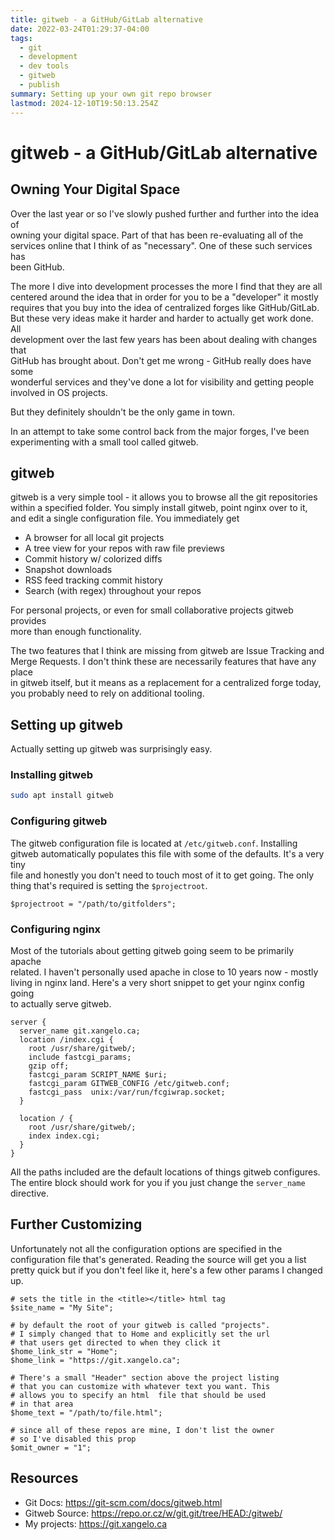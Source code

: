 ```yaml
---
title: gitweb - a GitHub/GitLab alternative
date: 2022-03-24T01:29:37-04:00
tags:
  - git
  - development
  - dev tools
  - gitweb
  - publish
summary: Setting up your own git repo browser
lastmod: 2024-12-10T19:50:13.254Z
---
```

# gitweb - a GitHub/GitLab alternative

## Owning Your Digital Space

Over the last year or so I've slowly pushed further and further into the idea of\
owning your digital space. Part of that has been re-evaluating all of the\
services online that I think of as "necessary". One of these such services has\
been GitHub.

The more I dive into development processes the more I find that they are all\
centered around the idea that in order for you to be a "developer" it mostly\
requires that you buy into the idea of centralized forges like GitHub/GitLab.\
But these very ideas make it harder and harder to actually get work done. All\
development over the last few years has been about dealing with changes that\
GitHub has brought about. Don't get me wrong - GitHub really does have some\
wonderful services and they've done a lot for visibility and getting people\
involved in OS projects.

But they definitely shouldn't be the only game in town.

In an attempt to take some control back from the major forges, I've been\
experimenting with a small tool called gitweb.

## gitweb

gitweb is a very simple tool - it allows you to browse all the git repositories\
within a specified folder. You simply install gitweb, point nginx over to it,\
and edit a single configuration file. You immediately get

* A browser for all local git projects
* A tree view for your repos with raw file previews
* Commit history w/ colorized diffs
* Snapshot downloads
* RSS feed tracking commit history
* Search (with regex) throughout your repos

For personal projects, or even for small collaborative projects gitweb provides\
more than enough functionality.

The two features that I think are missing from gitweb are Issue Tracking and\
Merge Requests. I don't think these are necessarily features that have any place\
in gitweb itself, but it means as a replacement for a centralized forge today,\
you probably need to rely on additional tooling.

## Setting up gitweb

Actually setting up gitweb was surprisingly easy.

### Installing gitweb

```bash
sudo apt install gitweb
```

### Configuring gitweb

The gitweb configuration file is located at `/etc/gitweb.conf`. Installing\
gitweb automatically populates this file with some of the defaults. It's a very tiny\
file and honestly you don't need to touch most of it to get going. The only\
thing that's required is setting the `$projectroot`.

```inf
$projectroot = "/path/to/gitfolders";
```

### Configuring nginx

Most of the tutorials about getting gitweb going seem to be primarily apache\
related. I haven't personally used apache in close to 10 years now - mostly\
living in nginx land. Here's a very short snippet to get your nginx config going\
to actually serve gitweb.

```nginx
server {
  server_name git.xangelo.ca;
  location /index.cgi {
    root /usr/share/gitweb/;
    include fastcgi_params;
    gzip off;
    fastcgi_param SCRIPT_NAME $uri;
    fastcgi_param GITWEB_CONFIG /etc/gitweb.conf;
    fastcgi_pass  unix:/var/run/fcgiwrap.socket;
  }

  location / {
    root /usr/share/gitweb/;
    index index.cgi;
  }
}
```

All the paths included are the default locations of things gitweb configures.\
The entire block should work for you if you just change the `server_name`\
directive.

## Further Customizing

Unfortunately not all the configuration options are specified in the\
configuration file that's generated. Reading the source will get you a list\
pretty quick but if you don't feel like it, here's a few other params I changed\
up.

```inf
# sets the title in the <title></title> html tag
$site_name = "My Site";

# by default the root of your gitweb is called "projects". 
# I simply changed that to Home and explicitly set the url 
# that users get directed to when they click it
$home_link_str = "Home";
$home_link = "https://git.xangelo.ca";

# There's a small "Header" section above the project listing 
# that you can customize with whatever text you want. This 
# allows you to specify an html  file that should be used 
# in that area
$home_text = "/path/to/file.html";

# since all of these repos are mine, I don't list the owner
# so I've disabled this prop
$omit_owner = "1";
```

## Resources

* Git Docs: https://git-scm.com/docs/gitweb.html
* Gitweb Source: https://repo.or.cz/w/git.git/tree/HEAD:/gitweb/
* My projects: https://git.xangelo.ca
